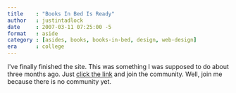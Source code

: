 ```yaml
---
title    : "Books In Bed Is Ready"
author   : justintadlock
date     : 2007-03-11 07:25:00 -5
format   : aside
category : [asides, books, books-in-bed, design, web-design]
era      : college
---
```


I've finally finished the site.  This was something I was supposed to do about three months ago.  Just [click the link](http://booksinbed.com) and join the community.  Well, join me because there is no community yet.
